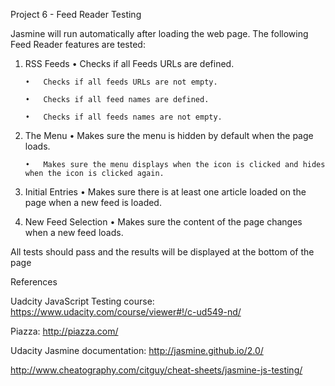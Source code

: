 Project 6 - Feed Reader Testing

Jasmine will run automatically after loading the web page. The following Feed Reader features are tested:

1.	RSS Feeds
		•	Checks if all Feeds URLs are defined.

		•	Checks if all feeds URLs are not empty.
		
		•	Checks if all feed names are defined.
		
		•	Checks if all feeds names are not empty.

2.	The Menu
		•	Makes sure the menu is hidden by default when the page loads.

		•	Makes sure the menu displays when the icon is clicked and hides when the icon is clicked again.
		

3.	Initial Entries
		•	Makes sure there is at least one article loaded on the page when a new feed is loaded.


4.	New Feed Selection
		•	Makes sure the content of the page changes when a new feed loads.


All tests should pass and the results will be displayed at the bottom of the page


References

Uadcity JavaScript Testing course: https://www.udacity.com/course/viewer#!/c-ud549-nd/ 

Piazza: http://piazza.com/

Udacity Jasmine documentation: http://jasmine.github.io/2.0/ 

http://www.cheatography.com/citguy/cheat-sheets/jasmine-js-testing/
